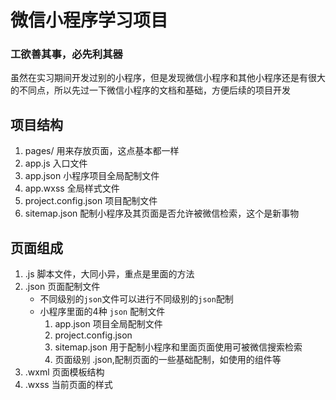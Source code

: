 # 微信小程序学习项目

### 工欲善其事，必先利其器

虽然在实习期间开发过别的小程序，但是发现微信小程序和其他小程序还是有很大的不同点，所以先过一下微信小程序的文档和基础，方便后续的项目开发

## 项目结构

1. pages/ 用来存放页面，这点基本都一样
2. app.js 入口文件
3. app.json 小程序项目全局配制文件
4. app.wxss 全局样式文件
5. project.config.json 项目配制文件
6. sitemap.json 配制小程序及其页面是否允许被微信检索，这个是新事物

## 页面组成

1. .js 脚本文件，大同小异，重点是里面的方法
2. .json 页面配制文件
    - 不同级别的`json`文件可以进行不同级别的`json`配制
    - 小程序里面的4种 `json` 配制文件
        1. app.json 项目全局配制文件
        2. project.config.json 
        3. sitemap.json 用于配制小程序和里面页面使用可被微信搜索检索
        4. 页面级别 .json,配制页面的一些基础配制，如使用的组件等
3. .wxml 页面模板结构
4. .wxss 当前页面的样式
